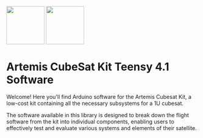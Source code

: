 <img src="https://hsfl.github.io/artemis/resources/logos/hsfl.png" width="100"> <img src="https://hsfl.github.io/artemis/resources/logos/uh_manoa.png" width="100">

# Artemis CubeSat Kit Teensy 4.1 Software

Welcome! Here you'll find Arduino software for the Artemis Cubesat Kit, a low-cost kit containing all the necessary subsystems for a 1U cubesat.

The software available in this library is designed to break down the flight software from the kit into individual components, enabling users to effectively test and evaluate various systems and elements of their satellite.